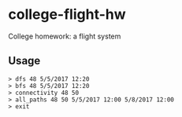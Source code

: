 # college-flight-hw
College homework: a flight system

## Usage
```
> dfs 48 5/5/2017 12:20
> bfs 48 5/5/2017 12:20
> connectivity 48 50
> all_paths 48 50 5/5/2017 12:00 5/8/2017 12:00
> exit
```
